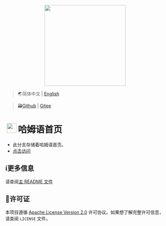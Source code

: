 <p align="center">
    <img height="256" src='https://Hamud.PJ568.eu.org/zh-Hans-CN/favicon.svg'/>
</p>

> 🌏简体中文 | [English](./README_EN.md)

> 🗃️[Github](//github.com/Hamud-Lang/Hamud_Book) | [Gitee](//gitee.com/Hamud-Lang/Hamud_Book)

# <img height="30" style="margin: -3px 5px;" src="//Hamud.PJ568.eu.org/zh-Hans-CN/favicon.svg"/>哈姆语首页


* 此分支存储着哈姆语首页。
* [点击访问](//Hamud.PJ568.eu.org)

## ℹ️更多信息

请查阅[主 README 文件](../zh-Hans-CN/README.md)

## 📄许可证

本项目遵循 [Apache License Version 2.0](http://www.apache.org/licenses/LICENSE-2.0) 许可协议。如果想了解完整许可信息，请查阅 `LICENSE` 文件。
